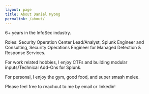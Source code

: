 ```yaml
---
layout: page
title: About Daniel Myong
permalink: /about/
---
```


6+ years in the InfoSec industry. 

Roles: Security Operation Center Lead/Analyst, Splunk Engineer and Consulting, Security Operations Engineer for Managed Detection & Response Services. 

For work related hobbies, I enjoy CTFs and building modular inputs/Technical Add-Ons for Splunk.

For personal, I enjoy the gym, good food, and super smash melee.

Please feel free to reachout to me by email or linkedin!
